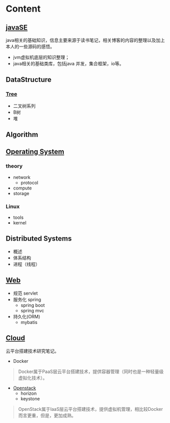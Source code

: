 # Content

## [**javaSE**](/javase)
java相关的基础知识，信息主要来源于读书笔记，相关博客的内容的整理以及加上本人的一些源码的感悟。
- jvm虚拟机底层的知识整理；
- java相关的基础类库，包括java 并发，集合框架，io等。

## DataStructure
### [Tree](/coding/datastructure/tree)
- 二叉树系列
- B树
- 堆

## Algorithm

## [Operating System](/os)
### theory
- network
    - protocol
- compute
- storage

### Linux
- tools
- kernel


## Distributed Systems
- 概述
- 体系结构
- 进程（线程）

## [Web](/web)
- 规范 servlet
- 服务化 spring
    - spring boot
    - spring mvc
- 持久化(ORM)
    - mybatis


## [Cloud](/cloud)
云平台搭建技术研究笔记。

- Docker

> Docker属于PaaS层云平台搭建技术，提供容器管理（同时也是一种轻量级虚拟化技术）。

- [Openstack](/cloud/openstack)
    - horizon
    - keystone

> OpenStack属于IaaS层云平台搭建技术，提供虚拟机管理，相比较Docker而言更重，但是，更加成熟。


